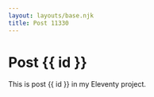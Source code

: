 ```yaml
---
layout: layouts/base.njk
title: Post 11330
---
```


# Post {{ id }}

This is post {{ id }} in my Eleventy project.
